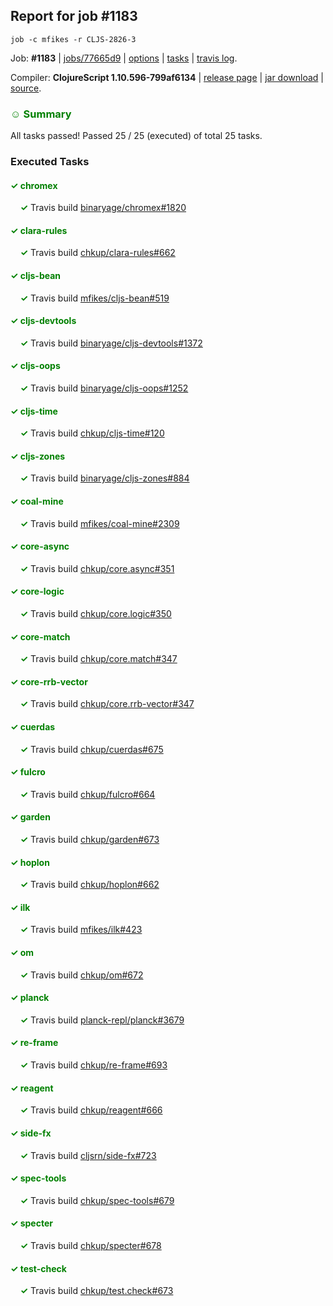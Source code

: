 ## Report for job #1183
```
job -c mfikes -r CLJS-2826-3
```


Job: **#1183** | [jobs/77665d9](https://github.com/cljs-oss/canary/commit/77665d94937125fda72e4474e4587a36cb67a831) | [options](options.edn) | [tasks](tasks.edn) | [travis log](https://travis-ci.org/cljs-oss/canary/builds/613291368).

Compiler: **ClojureScript 1.10.596-799af6134** | [release page](https://github.com/cljs-oss/canary/releases/tag/r1.10.596-799af6134) | [jar download](https://github.com/cljs-oss/canary/releases/download/r1.10.596-799af6134/clojurescript-1.10.596-799af6134.jar) | [source](https://github.com/mfikes/clojurescript/commit/799af61345eba40f4f8bc264754ecdfbabf22c12).

### <b style='color:green'>☺ Summary</b>

All tasks passed! Passed 25 / 25 (executed) of total 25 tasks.

### Executed Tasks

#### <b style='color:green'>&#x2713; chromex</b>
&nbsp;&nbsp;&nbsp;&nbsp;<b style='color:green'>&#x2713;</b> Travis build [binaryage/chromex#1820](https://travis-ci.org/binaryage/chromex/builds/613292568)<br>

#### <b style='color:green'>&#x2713; clara-rules</b>
&nbsp;&nbsp;&nbsp;&nbsp;<b style='color:green'>&#x2713;</b> Travis build [chkup/clara-rules#662](https://travis-ci.org/chkup/clara-rules/builds/613292566)<br>

#### <b style='color:green'>&#x2713; cljs-bean</b>
&nbsp;&nbsp;&nbsp;&nbsp;<b style='color:green'>&#x2713;</b> Travis build [mfikes/cljs-bean#519](https://travis-ci.org/mfikes/cljs-bean/builds/613292570)<br>

#### <b style='color:green'>&#x2713; cljs-devtools</b>
&nbsp;&nbsp;&nbsp;&nbsp;<b style='color:green'>&#x2713;</b> Travis build [binaryage/cljs-devtools#1372](https://travis-ci.org/binaryage/cljs-devtools/builds/613292572)<br>

#### <b style='color:green'>&#x2713; cljs-oops</b>
&nbsp;&nbsp;&nbsp;&nbsp;<b style='color:green'>&#x2713;</b> Travis build [binaryage/cljs-oops#1252](https://travis-ci.org/binaryage/cljs-oops/builds/613292574)<br>

#### <b style='color:green'>&#x2713; cljs-time</b>
&nbsp;&nbsp;&nbsp;&nbsp;<b style='color:green'>&#x2713;</b> Travis build [chkup/cljs-time#120](https://travis-ci.org/chkup/cljs-time/builds/613292582)<br>

#### <b style='color:green'>&#x2713; cljs-zones</b>
&nbsp;&nbsp;&nbsp;&nbsp;<b style='color:green'>&#x2713;</b> Travis build [binaryage/cljs-zones#884](https://travis-ci.org/binaryage/cljs-zones/builds/613292585)<br>

#### <b style='color:green'>&#x2713; coal-mine</b>
&nbsp;&nbsp;&nbsp;&nbsp;<b style='color:green'>&#x2713;</b> Travis build [mfikes/coal-mine#2309](https://travis-ci.org/mfikes/coal-mine/builds/613292590)<br>

#### <b style='color:green'>&#x2713; core-async</b>
&nbsp;&nbsp;&nbsp;&nbsp;<b style='color:green'>&#x2713;</b> Travis build [chkup/core.async#351](https://travis-ci.org/chkup/core.async/builds/613292604)<br>

#### <b style='color:green'>&#x2713; core-logic</b>
&nbsp;&nbsp;&nbsp;&nbsp;<b style='color:green'>&#x2713;</b> Travis build [chkup/core.logic#350](https://travis-ci.org/chkup/core.logic/builds/613292610)<br>

#### <b style='color:green'>&#x2713; core-match</b>
&nbsp;&nbsp;&nbsp;&nbsp;<b style='color:green'>&#x2713;</b> Travis build [chkup/core.match#347](https://travis-ci.org/chkup/core.match/builds/613292616)<br>

#### <b style='color:green'>&#x2713; core-rrb-vector</b>
&nbsp;&nbsp;&nbsp;&nbsp;<b style='color:green'>&#x2713;</b> Travis build [chkup/core.rrb-vector#347](https://travis-ci.org/chkup/core.rrb-vector/builds/613292618)<br>

#### <b style='color:green'>&#x2713; cuerdas</b>
&nbsp;&nbsp;&nbsp;&nbsp;<b style='color:green'>&#x2713;</b> Travis build [chkup/cuerdas#675](https://travis-ci.org/chkup/cuerdas/builds/613292624)<br>

#### <b style='color:green'>&#x2713; fulcro</b>
&nbsp;&nbsp;&nbsp;&nbsp;<b style='color:green'>&#x2713;</b> Travis build [chkup/fulcro#664](https://travis-ci.org/chkup/fulcro/builds/613292658)<br>

#### <b style='color:green'>&#x2713; garden</b>
&nbsp;&nbsp;&nbsp;&nbsp;<b style='color:green'>&#x2713;</b> Travis build [chkup/garden#673](https://travis-ci.org/chkup/garden/builds/613292648)<br>

#### <b style='color:green'>&#x2713; hoplon</b>
&nbsp;&nbsp;&nbsp;&nbsp;<b style='color:green'>&#x2713;</b> Travis build [chkup/hoplon#662](https://travis-ci.org/chkup/hoplon/builds/613292735)<br>

#### <b style='color:green'>&#x2713; ilk</b>
&nbsp;&nbsp;&nbsp;&nbsp;<b style='color:green'>&#x2713;</b> Travis build [mfikes/ilk#423](https://travis-ci.org/mfikes/ilk/builds/613292678)<br>

#### <b style='color:green'>&#x2713; om</b>
&nbsp;&nbsp;&nbsp;&nbsp;<b style='color:green'>&#x2713;</b> Travis build [chkup/om#672](https://travis-ci.org/chkup/om/builds/613292686)<br>

#### <b style='color:green'>&#x2713; planck</b>
&nbsp;&nbsp;&nbsp;&nbsp;<b style='color:green'>&#x2713;</b> Travis build [planck-repl/planck#3679](https://travis-ci.org/planck-repl/planck/builds/613292725)<br>

#### <b style='color:green'>&#x2713; re-frame</b>
&nbsp;&nbsp;&nbsp;&nbsp;<b style='color:green'>&#x2713;</b> Travis build [chkup/re-frame#693](https://travis-ci.org/chkup/re-frame/builds/613292739)<br>

#### <b style='color:green'>&#x2713; reagent</b>
&nbsp;&nbsp;&nbsp;&nbsp;<b style='color:green'>&#x2713;</b> Travis build [chkup/reagent#666](https://travis-ci.org/chkup/reagent/builds/613292786)<br>

#### <b style='color:green'>&#x2713; side-fx</b>
&nbsp;&nbsp;&nbsp;&nbsp;<b style='color:green'>&#x2713;</b> Travis build [cljsrn/side-fx#723](https://travis-ci.org/cljsrn/side-fx/builds/613292701)<br>

#### <b style='color:green'>&#x2713; spec-tools</b>
&nbsp;&nbsp;&nbsp;&nbsp;<b style='color:green'>&#x2713;</b> Travis build [chkup/spec-tools#679](https://travis-ci.org/chkup/spec-tools/builds/613292716)<br>

#### <b style='color:green'>&#x2713; specter</b>
&nbsp;&nbsp;&nbsp;&nbsp;<b style='color:green'>&#x2713;</b> Travis build [chkup/specter#678](https://travis-ci.org/chkup/specter/builds/613292703)<br>

#### <b style='color:green'>&#x2713; test-check</b>
&nbsp;&nbsp;&nbsp;&nbsp;<b style='color:green'>&#x2713;</b> Travis build [chkup/test.check#673](https://travis-ci.org/chkup/test.check/builds/613292767)<br>